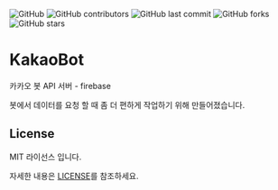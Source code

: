 ![GitHub](https://img.shields.io/github/license/JoungSik/KakaoBot-firebase)
![GitHub contributors](https://img.shields.io/github/contributors/JoungSik/KakaoBot-firebase)
![GitHub last commit](https://img.shields.io/github/last-commit/JoungSik/KakaoBot-firebase)
![GitHub forks](https://img.shields.io/github/forks/JoungSik/KakaoBot-firebase?style=social)
![GitHub stars](https://img.shields.io/github/stars/JoungSik/KakaoBot-firebase?style=social)

# KakaoBot
카카오 봇 API 서버 - firebase

봇에서 데이터를 요청 할 때 좀 더 편하게 작업하기 위해 만들어졌습니다.

<!-- LICENSE -->
## License

MIT 라이선스 입니다. 

자세한 내용은 [LICENSE](https://github.com/JoungSik/KakaoBot-firebase/blob/master/LICENSE.md)를 참조하세요.
